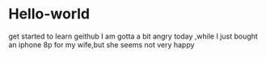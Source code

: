 # Hello-world
get started to learn geithub
I am gotta a bit angry today ,while I just bought an iphone 8p for my wife,but she seems not very happy
